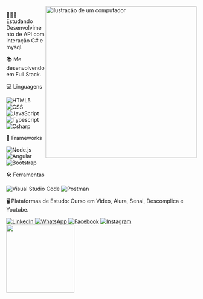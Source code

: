 <img src="https://raw.githubusercontent.com/MicaelliMedeiros/micaellimedeiros/master/image/computer-illustration.png" alt="ilustração de um computador" min-width="400px" max-width="400px" width="400px" align="right">

<p align="left"> 
   🧑🏻‍🎓 Estudando Desenvolvimento de API com interação C# e mysql.
</p>

<p align="left"> 
   📚 Me desenvolvendo em Full Stack.
</p>

<p align="left">
  💻 Linguagens
   
   ![HTML5](https://img.shields.io/badge/-HTML5-333333?style=flat&logo=HTML5)
   ![CSS](https://img.shields.io/badge/-CSS-333333?style=flat&logo=CSS3&logoColor=1572B6)
   ![JavaScript](https://img.shields.io/badge/-JavaScript-333333?style=flat&logo=javascript)
   ![Typescript](https://img.shields.io/badge/-typescript-333333?style=flat&logo=typescript)
   ![Csharp](https://img.shields.io/badge/-csharp-333333?style=flat&logo=csharp)
   
   
 
</p>

<p align="left">
  💾 Frameworks

   ![Node.js](https://img.shields.io/badge/-Node.js-333333?style=flat&logo=Node.js)
   ![Angular](https://img.shields.io/badge/-Angular-333333?style=flat&logo=Angular)
   ![Bootstrap](https://img.shields.io/badge/-Bootstrap-333333?style=flat&logo=Bootstrap)
   
   
</p>

<p align="left">
  🛠️ Ferramentas 
   
   ![Visual Studio Code](https://img.shields.io/badge/-Visual%20Studio%20Code-333333?style=flat&logo=visual-studio-code&logoColor=007ACC)
   ![Postman](https://img.shields.io/badge/-Postman-333333?style=flat&logo=postman)

</p>

<p align="left">
  🖥️ Plataformas de Estudo: Curso em Vídeo, Alura, Senai, Descomplica e Youtube.
</p>


<p align="left">
  <a href="https://www.linkedin.com/in/tiago-gomes-b65152260?utm_source=share&utm_campaign=share_via&utm_content=profile&utm_medium=android_app" title="LinkedIn">
  <img src="https://img.shields.io/badge/-Linkedin-0e76a8?style=flat-square&logo=Linkedin&logoColor=white&link=LINK-DO-SEU-LINKEDIN" alt="LinkedIn"/></a>
  <a href="https://wa.me/qr/MZWDR7JOOA4ZM1" title="WhatsApp">
  <img src="https://img.shields.io/badge/-WhatsApp-25d366?style=flat-square&labelColor=25d366&logo=whatsapp&logoColor=white&link=API-DO-SEU-WHATSAPP" alt="WhatsApp"/></a>
  <a href="https://www.facebook.com/tiagoxxtgti/" title="Facebook">
  <img src="https://img.shields.io/badge/-Facebook-3b5998?style=flat-square&labelColor=3b5998&logo=facebook&logoColor=white&link=LINK-DO-SEU-FACEBOOK" alt="Facebook"/></a>
  <a href="https://www.instagram.com/tiagokings?utm_source=qr&igsh=MWh0OXR3ODE4anQwZA==" title="Instagram">
  <img src="https://img.shields.io/badge/-Instagram-DF0174?style=flat-square&labelColor=DF0174&logo=instagram&logoColor=white&link=LINK-DO-SEU-INSTAGRAM" alt="Instagram"/></a>

<br/>

<a href ="https://github.com/DevTiagokings">
   <img height="180em" src="https://github-readme-stats.vercel.app/api?username=DevTiagokings&theme=dark&show_icons=true"/>
</a>

